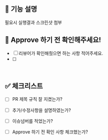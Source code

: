 ## 📢 기능 설명

필요시 실행결과 스크린샷 첨부
<br>


## 🩷 Approve 하기 전 확인해주세요!

- [ ] 리뷰어가 확인해줬으면 하는 사항 적어주세요.
- [ ]

<br>

## ✅ 체크리스트

- [ ] PR 제목 규칙 잘 지켰는가?
- [ ] 추가/수정사항을 설명하였는가?
- [ ] 이슈넘버를 적었는가?
- [ ] Approve 하기 전 확인 사항 체크했는가?

